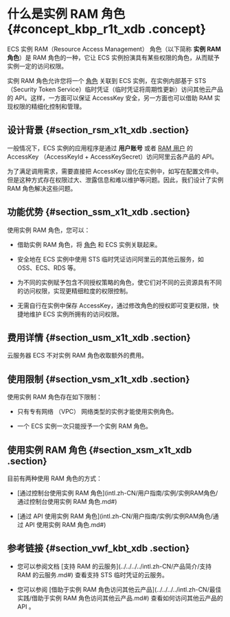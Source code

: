 # 什么是实例 RAM 角色 {#concept_kbp_r1t_xdb .concept}

ECS 实例 RAM（Resource Access Management） 角色（以下简称 **实例 RAM 角色**）是 RAM 角色的一种，它让 ECS 实例扮演具有某些权限的角色，从而赋予实例一定的访问权限。

实例 RAM 角色允许您将一个 [角色](../../../../intl.zh-CN/用户指南/身份管理/角色.md#) 关联到 ECS 实例，在实例内部基于 STS （Security Token Service）临时凭证（临时凭证将周期性更新）访问其他云产品的 API。这样，一方面可以保证 AccessKey 安全，另一方面也可以借助 RAM 实现权限的精细化控制和管理。

## 设计背景 {#section_rsm_x1t_xdb .section}

一般情况下，ECS 实例的应用程序是通过 **用户账号** 或者 [RAM 用户](../../../../intl.zh-CN/用户指南/身份管理/用户.md#) 的 AccessKey （AccessKeyId + AccessKeySecret）访问阿里云各产品的 API。

为了满足调用需求，需要直接把 AccessKey 固化在实例中，如写在配置文件中。但是这种方式存在权限过大、泄露信息和难以维护等问题。因此，我们设计了实例 RAM 角色解决这些问题。

## 功能优势 {#section_ssm_x1t_xdb .section}

使用实例 RAM 角色，您可以：

-   借助实例 RAM 角色，将 [角色](../../../../intl.zh-CN/用户指南/身份管理/角色.md#) 和 ECS 实例关联起来。

-   安全地在 ECS 实例中使用 STS 临时凭证访问阿里云的其他云服务，如 OSS、ECS、RDS 等。

-   为不同的实例赋予包含不同授权策略的角色，使它们对不同的云资源具有不同的访问权限，实现更精细粒度的权限控制。

-   无需自行在实例中保存 AccessKey，通过修改角色的授权即可变更权限，快捷地维护 ECS 实例所拥有的访问权限。


## 费用详情 {#section_usm_x1t_xdb .section}

云服务器 ECS 不对实例 RAM 角色收取额外的费用。

## 使用限制 {#section_vsm_x1t_xdb .section}

使用实例 RAM 角色存在如下限制：

-   只有专有网络 （VPC） 网络类型的实例才能使用实例角色。

-   一个 ECS 实例一次只能授予一个实例 RAM 角色。


## 使用实例 RAM 角色 {#section_xsm_x1t_xdb .section}

目前有两种使用 RAM 角色的方式：

-   [通过控制台使用实例 RAM 角色](intl.zh-CN/用户指南/实例/实例RAM角色/通过控制台使用实例 RAM 角色.md#)

-   [通过 API 使用实例 RAM 角色](intl.zh-CN/用户指南/实例/实例RAM角色/通过 API 使用实例 RAM 角色.md#)


## 参考链接 {#section_vwf_kbt_xdb .section}

-   您可以参阅文档 [支持 RAM 的云服务](../../../../intl.zh-CN/产品简介/支持 RAM 的云服务.md#) 查看支持 STS 临时凭证的云服务。

-   您可以参阅 [借助于实例 RAM 角色访问其他云产品](../../../../intl.zh-CN/最佳实践/借助于实例 RAM 角色访问其他云产品.md#) 查看如何访问其他云产品的 API 。



